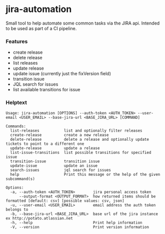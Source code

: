 # jira-automation

Small tool to help automate some common tasks via the JIRA api.
Intended to be used as part of a CI pipeline.
### Features
* create release
* delete release
* list releases
* update release
* update issue (currently just the fixVersion field)
* transition issue
* JQL search for issues
* list available transitions for issue

### Helptext
```
Usage: jira-automation [OPTIONS] --auth-token <AUTH_TOKEN> --user-email <USER_EMAIL> --base-jira-url <BASE_JIRA_URL> [COMMAND]

Commands:
  list-releases           list and optionally filter releases
  create-release          create a new release
  delete-release          delete a release and optionally update tickets to point to a different one
  update-release          update a release
  list-issue-transitions  list possible transitions for specified issue
  transition-issue        transition issue
  update-issue            update an issue
  search-issues           jql search for issues
  help                    Print this message or the help of the given subcommand(s)

Options:
  -a, --auth-token <AUTH_TOKEN>        jira personal access token
      --output-format <OUTPUT_FORMAT>  how returned items should be formatted [default: csv] [possible values: csv, json]
  -u, --user-email <USER_EMAIL>        email address the auth token belongs to
  -b, --base-jira-url <BASE_JIRA_URL>  base url of the jira instance ex http://potato.atlassian.net
  -h, --help                           Print help information
  -V, --version                        Print version information


```